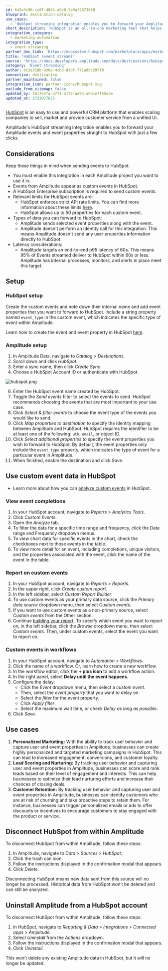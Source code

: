 ```yaml
---
id: 643a3c96-cc8f-4824-a2e8-2e8af2873080
blueprint: destination-catalog
use_cases:
  - 'HubSpot streaming integration enables you to forward your Amplitude events and event properties'
short_description: 'HubSpot is an all-in-one marketing tool that helps attract new leads and convert them into paying customers.'
integration_category:
  - marketing-automation
integration_type:
  - event-streaming
partner_doc_link: 'https://ecosystem.hubspot.com/marketplace/apps/marketing/analytics-data/amplitude-engage'
title: 'HubSpot (event stream)'
source: 'https://docs.developers.amplitude.com/data/destinations/hubspot'
category: 'Event streaming'
author: 0c3a318b-936a-4cbd-8fdf-771a90c297f0
connection: destination
partner_maintained: false
integration_icon: partner-icons/hubspot.svg
exclude_from_sitemap: false
updated_by: 5817a4fa-a771-417a-aa94-a0b1e7f55eae
updated_at: 1722027623
---
```

[HubSpot](https://www.hubspot.com/) is an easy to use and powerful CRM platform that enables scaling companies to sell, market and provide customer service from a unified UI. 

Amplitude's HubSpot streaming integration enables you to forward your Amplitude events and event properties straight to HubSpot with just a few clicks.

## Considerations

Keep these things in mind when sending events to HubSpot:

- You must enable this integration in each Amplitude project you want to use it in.
- Events from Amplitude appear as custom events in HubSpot.
- A HubSpot Enterprise subscription is required to send custom events.
- Relevant limits for HubSpot events are:
    - HubSpot enforces strict API rate limits. You can find more information about these limits [here](https://developers.hubspot.com/docs/api/usage-details).
    - HubSpot allows up to 50 properties for each custom event.
- Types of data you can forward to HubSpot:
    - Amplitude sends selected event properties along with the event.
    - Amplitude doesn't perform an identity call for this integration. This means Amplitude doesn't send any user properties information directly to HubSpot.
- Latency considerations:
    - Amplitude targets an end-to-end p95 latency of 60s. This means 95% of Events streamed deliver to HubSpot within 60s or less. Amplitude has internal processes, monitors, and alerts in place meet this target.   

## Setup

### HubSpot setup

Create the custom events and note down their internal name and add event properties that you want to forward to HubSpot. Include a string property named `event_type` in the custom event, which indicates the specific type of event within Amplitude. 

Learn how to create the event and event property in HubSpot [here](https://knowledge.hubspot.com/analytics-tools/create-custom-behavioral-events-with-the-code-wizard). 

### Amplitude setup

1. In Amplitude Data, navigate to *Catalog > Destinations*.
2. Scroll down and click *HubSpot*.
3. Enter a sync name, then click *Create Sync*.
4. Choose a HubSpot Account ID or authenticate with HubSpot.

![hubspot.png](/docs/output/img/sources/hubspot.png)

6. Enter the HubSpot event name created by HubSpot.
7. Toggle the *Send events* filter to select the events to send. HubSpot recommends choosing the events that are most important to your use case. 
8. Click *Select & filter events* to choose the event type of the events you would like to send.
9. Click *Map properties to destination* to specify the identity mapping between Amplitude and HubSpot. HubSpot requires the identifier to be at least one of the following: `utk`, `email`, or object ID.
10. Click *Select additional properties* to specify the event properties you wish to forward to HubSpot. By default, the event properties only include the `event_type` property, which indicates the type of event for a particular event in Amplitude.
11. When finished, enable the destination and click *Save*.

## Use custom event data in HubSpot

- Learn more about how you can [analyze custom events](https://knowledge.hubspot.com/analytics-tools/analyze-custom-behavioral-events) in HubSpot.

### View event completions

1. In your HubSpot account, navigate to *Reports > Analytics Tools*.
2. Click *Custom Events*.
3. Open the *Analyze* tab.
4. To filter the data for a specific time range and frequency, click the Date range and Frequency dropdown menus.
5. To view chart data for specific events in the chart, check the checkboxes next to those events in the table.
6. To view more detail for an event, including completions, unique visitors, and the properties associated with the event, click the name of the event in the table.

### Report on custom events

1. In your HubSpot account, navigate to *Reports > Reports*.
2. In the upper right, click *Create custom report*.
3. In the left sidebar, select *Custom Report Builder*.
4. To use custom events as your primary data source, click the *Primary data source* dropdown menu, then select *Custom events*.
5. If you want to use custom events as a non-primary source, select *Custom events* from the Other section. 
6. Continue [building your report](https://knowledge.hubspot.com/reports/create-reports-with-the-custom-report-builder). To specify which event you want to report on, in the left sidebar, click the *Browse* dropdown menu, then select *Custom events*. Then, under custom events, select the event you want to report on.

### Custom events in workflows

1. In your HubSpot account, navigate to *Automation > Workflows*.
2. Click the name of a workflow. Or, learn how to create a new workflow.
3. In the workflow editor, click the **+ plus icon** to add a workflow action.
4. In the right panel, select **Delay until the event happens**.
5. Configure the delay:
    - Click the *Event* dropdown menu, then select a *custom event*.
    - Then, select the *event property* that you want to delay on.
    - Select the *filter* for the event property.
    - Click *Apply filter*.
    - Select the maximum wait time, or check *Delay as long as possible*.
6. Click *Save*.

## Use cases

1. **Personalized Marketing:** With the ability to track user behavior and capture user and event properties in Amplitude, businesses can create highly personalized and targeted marketing campaigns in HubSpot. This can lead to increased engagement, conversions, and customer loyalty.
2. **Lead Scoring and Nurturing:** By tracking user behavior and capturing user and event properties in Amplitude, businesses can score and rank leads based on their level of engagement and interests. This can help businesses to optimize their lead nurturing efforts and increase their chances of closing deals.
3. **Customer Retention:** By tracking user behavior and capturing user and event properties in Amplitude, businesses can identify customers who are at risk of churning and take proactive steps to retain them. For instance, businesses can trigger personalized emails or ads to offer discounts or incentives to encourage customers to stay engaged with the product or service.

## Disconnect HubSpot from within Amplitude

To disconnect HubSpot from within Amplitude, follow these steps:

1. In Amplitude, navigate to *Data > Sources > HubSpot*.
2. Click the trash can icon.
3. Follow the instructions displayed in the confirmation modal that appears.
4. Click *Delete*.

Disconnecting HubSpot means new data sent from this source will no longer be processed. Historical data from HubSpot won’t be deleted and can still be analyzed.

## Uninstall Amplitude from a HubSpot account

To disconnect HubSpot from within Amplitude, follow these steps:

1. In HubSpot, navigate to *Reporting & Data > Integrations > Connected apps > Amplitude*.
2. Select *Uninstall* from the *Actions* dropdown.
3. Follow the instructions displayed in the confirmation modal that appears.
4. Click *Uninstall*.

This won’t delete any existing Amplitude data in HubSpot, but it will no longer be updated.
